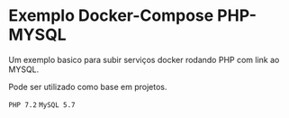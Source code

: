 # Exemplo Docker-Compose PHP-MYSQL

Um exemplo basico para subir serviços docker rodando PHP com link ao MYSQL.

Pode ser utilizado como base em projetos.

`PHP 7.2`
`MySQL 5.7`
